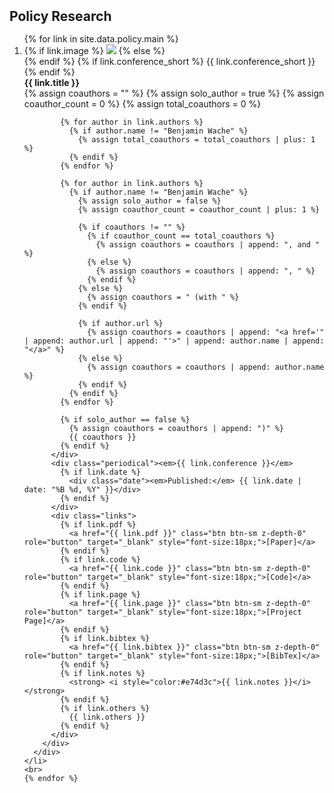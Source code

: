 <h2 id="policy" style="margin: 2px 0px 15px;">Policy Research</h2>

<div class="publications">
  <ol class="bibliography">
    {% for link in site.data.policy.main %}
    <li>
      <div class="pub-row">
        <div class="col-sm-3 pub-row-image">
          {% if link.image %}
            <img src="{{ link.image }}" class="teaser img-fluid z-depth-1 custom-image-size" style="object-fit: cover;">
          {% else %}
            <div style="width:300px;"></div>
          {% endif %}
          {% if link.conference_short %} 
            <abbr class="badge">{{ link.conference_short }}</abbr>
          {% endif %}
        </div>
        <div class="col-sm-9 pub-row-text">
          <div class="title" style="font-weight: bold;">{{ link.title }}</div>
          <div class="author">
            {% assign coauthors = "" %}
            {% assign solo_author = true %}
            {% assign coauthor_count = 0 %}
            {% assign total_coauthors = 0 %}
            
            {% for author in link.authors %}
              {% if author.name != "Benjamin Wache" %}
                {% assign total_coauthors = total_coauthors | plus: 1 %}
              {% endif %}
            {% endfor %}
            
            {% for author in link.authors %}
              {% if author.name != "Benjamin Wache" %}
                {% assign solo_author = false %}
                {% assign coauthor_count = coauthor_count | plus: 1 %}
                
                {% if coauthors != "" %}
                  {% if coauthor_count == total_coauthors %}
                    {% assign coauthors = coauthors | append: ", and " %}
                  {% else %}
                    {% assign coauthors = coauthors | append: ", " %}
                  {% endif %}
                {% else %}
                  {% assign coauthors = " (with " %}
                {% endif %}
                
                {% if author.url %}
                  {% assign coauthors = coauthors | append: "<a href='" | append: author.url | append: "'>" | append: author.name | append: "</a>" %}
                {% else %}
                  {% assign coauthors = coauthors | append: author.name %}
                {% endif %}
              {% endif %}
            {% endfor %}
            
            {% if solo_author == false %}
              {% assign coauthors = coauthors | append: ")" %}
              {{ coauthors }}
            {% endif %}
          </div>
          <div class="periodical"><em>{{ link.conference }}</em>
            {% if link.date %}
              <div class="date"><em>Published:</em> {{ link.date | date: "%B %d, %Y" }}</div>
            {% endif %}
          </div>
          <div class="links">
            {% if link.pdf %} 
              <a href="{{ link.pdf }}" class="btn btn-sm z-depth-0" role="button" target="_blank" style="font-size:18px;">[Paper]</a>
            {% endif %}
            {% if link.code %} 
              <a href="{{ link.code }}" class="btn btn-sm z-depth-0" role="button" target="_blank" style="font-size:18px;">[Code]</a>
            {% endif %}
            {% if link.page %} 
              <a href="{{ link.page }}" class="btn btn-sm z-depth-0" role="button" target="_blank" style="font-size:18px;">[Project Page]</a>
            {% endif %}
            {% if link.bibtex %} 
              <a href="{{ link.bibtex }}" class="btn btn-sm z-depth-0" role="button" target="_blank" style="font-size:18px;">[BibTex]</a>
            {% endif %}
            {% if link.notes %} 
              <strong> <i style="color:#e74d3c">{{ link.notes }}</i></strong>
            {% endif %}
            {% if link.others %} 
              {{ link.others }}
            {% endif %}
          </div>
        </div>
      </div>
    </li>
    <br>
    {% endfor %}
  </ol>
</div>